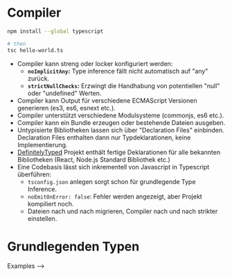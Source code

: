 # Compiler

```sh
npm install --global typescript

# then
tsc hello-world.ts
```

- Compiler kann streng oder locker konfiguriert werden:
  - **`noImplicitAny`:** Type inference fällt nicht automatisch auf "any" zurück.
  - **`strictNullChecks`:** Erzwingt die Handhabung von potentiellen "null" oder "undefined" Werten.
- Compiler kann Output für verschiedene ECMAScript Versionen generieren (es3, es6, esnext etc.).
- Compiler unterstützt verschiedene Modulsysteme (commonjs, es6 etc.).
- Compiler kann ein Bundle erzeugen oder bestehende Dateien ausgeben.
- Untypisierte Bibliotheken lassen sich über "Declaration Files" einbinden. Declaration Files enthalten dann nur Typdeklarationen, keine Implementierung.
- [DefinitelyTyped](https://github.com/DefinitelyTyped/DefinitelyTyped) Projekt enthält fertige Deklarationen für alle bekannten Bibliotheken (React, Node.js Standard Bibliothek etc.)
- Eine Codebasis lässt sich inkrementell von Javascript in Typescript überführen:
  - `tsconfig.json` anlegen sorgt schon für grundlegende Type Inference.
  - `noEmitOnError: false`: Fehler werden angezeigt, aber Projekt kompiliert noch.
  - Dateien nach und nach migrieren, Compiler nach und nach strikter einstellen.

# Grundlegenden Typen

Examples -->
